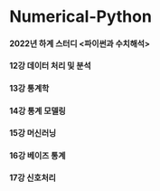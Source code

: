 # Numerical-Python

#### 2022년 하계 스터디 <파이썬과 수치해석>

#### 12강 데이터 처리 및 분석
#### 13강 통계학
#### 14강 통계 모델링
#### 15강 머신러닝
#### 16강 베이즈 통계
#### 17강 신호처리
